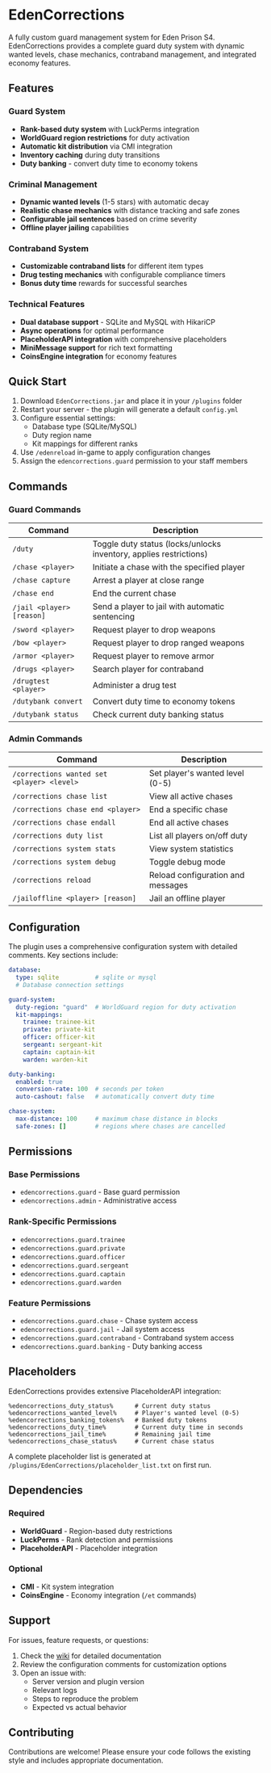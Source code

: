 # EdenCorrections

A fully custom guard management system for Eden Prison S4. EdenCorrections provides a complete guard duty system with dynamic wanted levels, chase mechanics, contraband management, and integrated economy features.

## Features

### Guard System
- **Rank-based duty system** with LuckPerms integration
- **WorldGuard region restrictions** for duty activation
- **Automatic kit distribution** via CMI integration
- **Inventory caching** during duty transitions
- **Duty banking** - convert duty time to economy tokens

### Criminal Management
- **Dynamic wanted levels** (1-5 stars) with automatic decay
- **Realistic chase mechanics** with distance tracking and safe zones
- **Configurable jail sentences** based on crime severity
- **Offline player jailing** capabilities

### Contraband System
- **Customizable contraband lists** for different item types
- **Drug testing mechanics** with configurable compliance timers
- **Bonus duty time** rewards for successful searches

### Technical Features
- **Dual database support** - SQLite and MySQL with HikariCP
- **Async operations** for optimal performance
- **PlaceholderAPI integration** with comprehensive placeholders
- **MiniMessage support** for rich text formatting
- **CoinsEngine integration** for economy features

## Quick Start

1. Download `EdenCorrections.jar` and place it in your `/plugins` folder
2. Restart your server - the plugin will generate a default `config.yml`
3. Configure essential settings:
   - Database type (SQLite/MySQL)
   - Duty region name
   - Kit mappings for different ranks
4. Use `/edenreload` in-game to apply configuration changes
5. Assign the `edencorrections.guard` permission to your staff members

## Commands

### Guard Commands
| Command | Description |
|---------|-------------|
| `/duty` | Toggle duty status (locks/unlocks inventory, applies restrictions) |
| `/chase <player>` | Initiate a chase with the specified player |
| `/chase capture` | Arrest a player at close range |
| `/chase end` | End the current chase |
| `/jail <player> [reason]` | Send a player to jail with automatic sentencing |
| `/sword <player>` | Request player to drop weapons |
| `/bow <player>` | Request player to drop ranged weapons |
| `/armor <player>` | Request player to remove armor |
| `/drugs <player>` | Search player for contraband |
| `/drugtest <player>` | Administer a drug test |
| `/dutybank convert` | Convert duty time to economy tokens |
| `/dutybank status` | Check current duty banking status |

### Admin Commands
| Command | Description |
|---------|-------------|
| `/corrections wanted set <player> <level>` | Set player's wanted level (0-5) |
| `/corrections chase list` | View all active chases |
| `/corrections chase end <player>` | End a specific chase |
| `/corrections chase endall` | End all active chases |
| `/corrections duty list` | List all players on/off duty |
| `/corrections system stats` | View system statistics |
| `/corrections system debug` | Toggle debug mode |
| `/corrections reload` | Reload configuration and messages |
| `/jailoffline <player> [reason]` | Jail an offline player |

## Configuration

The plugin uses a comprehensive configuration system with detailed comments. Key sections include:

```yaml
database:
  type: sqlite          # sqlite or mysql
  # Database connection settings

guard-system:
  duty-region: "guard"  # WorldGuard region for duty activation
  kit-mappings:
    trainee: trainee-kit
    private: private-kit
    officer: officer-kit
    sergeant: sergeant-kit
    captain: captain-kit
    warden: warden-kit

duty-banking:
  enabled: true
  conversion-rate: 100  # seconds per token
  auto-cashout: false   # automatically convert duty time

chase-system:
  max-distance: 100     # maximum chase distance in blocks
  safe-zones: []        # regions where chases are cancelled
```

## Permissions

### Base Permissions
- `edencorrections.guard` - Base guard permission
- `edencorrections.admin` - Administrative access

### Rank-Specific Permissions
- `edencorrections.guard.trainee`
- `edencorrections.guard.private`
- `edencorrections.guard.officer`
- `edencorrections.guard.sergeant`
- `edencorrections.guard.captain`
- `edencorrections.guard.warden`

### Feature Permissions
- `edencorrections.guard.chase` - Chase system access
- `edencorrections.guard.jail` - Jail system access
- `edencorrections.guard.contraband` - Contraband system access
- `edencorrections.guard.banking` - Duty banking access

## Placeholders

EdenCorrections provides extensive PlaceholderAPI integration:

```
%edencorrections_duty_status%      # Current duty status
%edencorrections_wanted_level%     # Player's wanted level (0-5)
%edencorrections_banking_tokens%   # Banked duty tokens
%edencorrections_duty_time%        # Current duty time in seconds
%edencorrections_jail_time%        # Remaining jail time
%edencorrections_chase_status%     # Current chase status
```

A complete placeholder list is generated at `/plugins/EdenCorrections/placeholder_list.txt` on first run.

## Dependencies

### Required
- **WorldGuard** - Region-based duty restrictions
- **LuckPerms** - Rank detection and permissions
- **PlaceholderAPI** - Placeholder integration

### Optional
- **CMI** - Kit system integration
- **CoinsEngine** - Economy integration (`/et` commands)

## Support

For issues, feature requests, or questions:
1. Check the [wiki](wiki/) for detailed documentation
2. Review the configuration comments for customization options
3. Open an issue with:
   - Server version and plugin version
   - Relevant logs
   - Steps to reproduce the problem
   - Expected vs actual behavior

## Contributing

Contributions are welcome! Please ensure your code follows the existing style and includes appropriate documentation. 
